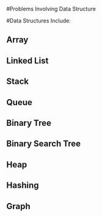 #Problems Involving Data Structure

#Data Structures Include:

## Array
## Linked List
## Stack
## Queue
## Binary Tree
## Binary Search Tree
## Heap
## Hashing
## Graph
